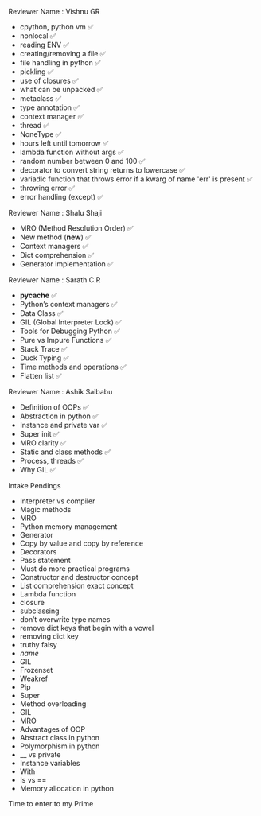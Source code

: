 Reviewer Name : Vishnu GR

- cpython, python vm ✅
- nonlocal ✅
- reading ENV ✅
- creating/removing a file ✅
- file handling in python ✅
- pickling ✅
- use of closures ✅
- what can be unpacked ✅
- metaclass ✅
- type annotation ✅
- context manager ✅
- thread ✅
- NoneType ✅
- hours left until tomorrow ✅
- lambda function without args ✅
- random number between 0 and 100 ✅
- decorator to convert string returns to lowercase ✅
- variadic function that throws error if a kwarg of name 'err' is present ✅
- throwing error ✅
- error handling (except) ✅

Reviewer Name : Shalu Shaji

- MRO (Method Resolution Order) ✅
- New method (__new__) ✅
- Context managers ✅
- Dict comprehension ✅
- Generator implementation ✅

Reviewer Name : Sarath C.R

- __pycache__ ✅
- Python’s context managers ✅
- Data Class ✅
- GIL (Global Interpreter Lock) ✅
- Tools for Debugging Python ✅
- Pure vs Impure Functions ✅
- Stack Trace ✅
- Duck Typing ✅
- Time methods and operations ✅
- Flatten list ✅

Reviewer Name : Ashik Saibabu

- Definition of OOPs ✅
- Abstraction in python ✅
- Instance and private var ✅
- Super init ✅
- MRO clarity ✅
- Static and class methods ✅
- Process, threads ✅
- Why GIL ✅

Intake Pendings

- Interpreter vs compiler
- Magic methods
- MRO
- Python memory management
- Generator
- Copy by value and copy by reference
- Decorators
- Pass statement
- Must do more practical programs
- Constructor and destructor concept
- List comprehension exact concept
- Lambda function
- closure
- subclassing
- don’t overwrite type names
- remove dict keys that begin with a vowel
- removing dict key
- truthy falsy
- _name_
- GIL
- Frozenset
- Weakref
- Pip
- Super
- Method overloading
- GIL
- MRO
- Advantages of OOP
- Abstract class in python
- Polymorphism in python
- __ vs private
- Instance variables
- With
- Is vs ==
- Memory allocation in python

Time to enter to my Prime